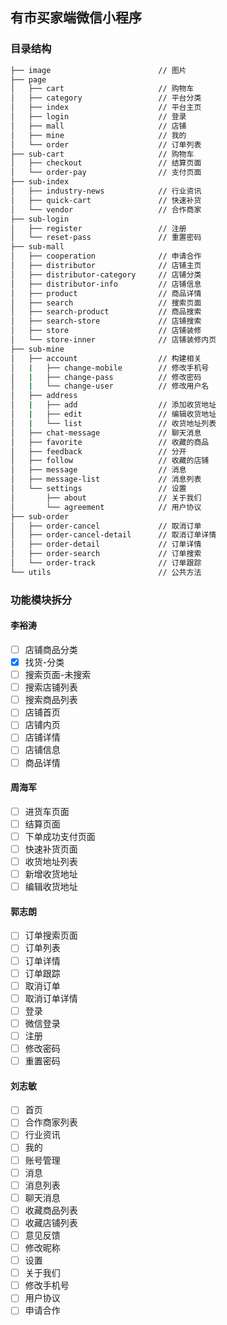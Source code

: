 ## 有市买家端微信小程序

### 目录结构
  ```bash
  ├── image                        // 图片
  ├── page
  │   ├── cart                     // 购物车
  │   ├── category                 // 平台分类
  │   ├── index                    // 平台主页
  │   ├── login                    // 登录
  │   ├── mall                     // 店铺
  │   ├── mine                     // 我的
  │   └── order                    // 订单列表
  ├── sub-cart                     // 购物车
  │   ├── checkout                 // 结算页面
  │   └── order-pay                // 支付页面
  ├── sub-index
  │   ├── industry-news            // 行业资讯
  │   ├── quick-cart               // 快速补货
  │   └── vendor                   // 合作商家
  ├── sub-login
  │   ├── register                 // 注册
  │   └── reset-pass               // 重置密码
  ├── sub-mall
  │   ├── cooperation              // 申请合作
  │   ├── distributor              // 店铺主页
  │   ├── distributor-category     // 店铺分类
  │   ├── distributor-info         // 店铺信息
  │   ├── product                  // 商品详情
  │   ├── search                   // 搜索页面
  │   ├── search-product           // 商品搜索
  │   ├── search-store             // 店铺搜索
  │   ├── store                    // 店铺装修
  │   └── store-inner              // 店铺装修内页
  ├── sub-mine
  │   ├── account                  // 构建相关
  │   |   ├── change-mobile        // 修改手机号
  │   |   ├── change-pass          // 修改密码
  │   |   └── change-user          // 修改用户名
  │   ├── address
  │   |   ├── add                  // 添加收货地址
  │   |   ├── edit                 // 编辑收货地址
  │   |   └── list                 // 收货地址列表
  │   ├── chat-message             // 聊天消息
  │   ├── favorite                 // 收藏的商品
  │   ├── feedback                 // 分开
  │   ├── follow                   // 收藏的店铺
  │   ├── message                  // 消息
  │   ├── message-list             // 消息列表
  │   └── settings                 // 设置
  │       ├── about                // 关于我们
  │       └── agreement            // 用户协议
  ├── sub-order
  │   ├── order-cancel             // 取消订单
  │   ├── order-cancel-detail      // 取消订单详情
  │   ├── order-detail             // 订单详情
  │   ├── order-search             // 订单搜索
  │   └── order-track              // 订单跟踪
  └── utils                        // 公共方法
  ```

### 功能模块拆分
#### 李裕涛
- [ ] 店铺商品分类
- [x] 找货-分类
- [ ] 搜索页面-未搜索
- [ ] 搜索店铺列表
- [ ] 搜索商品列表
- [ ] 店铺首页
- [ ] 店铺内页
- [ ] 店铺详情
- [ ] 店铺信息
- [ ] 商品详情

#### 周海军
- [ ] 进货车页面
- [ ] 结算页面
- [ ] 下单成功支付页面
- [ ] 快速补货页面
- [ ] 收货地址列表
- [ ] 新增收货地址
- [ ] 编辑收货地址

#### 郭志朗
- [ ] 订单搜索页面
- [ ] 订单列表
- [ ] 订单详情
- [ ] 订单跟踪
- [ ] 取消订单
- [ ] 取消订单详情
- [ ] 登录
- [ ] 微信登录
- [ ] 注册
- [ ] 修改密码
- [ ] 重置密码

#### 刘志敏
- [ ] 首页
- [ ] 合作商家列表
- [ ] 行业资讯
- [ ] 我的
- [ ] 账号管理
- [ ] 消息
- [ ] 消息列表
- [ ] 聊天消息
- [ ] 收藏商品列表
- [ ] 收藏店铺列表
- [ ] 意见反馈
- [ ] 修改昵称
- [ ] 设置
- [ ] 关于我们
- [ ] 修改手机号
- [ ] 用户协议
- [ ] 申请合作